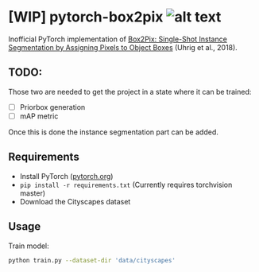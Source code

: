 # [WIP] pytorch-box2pix ![alt text](https://img.shields.io/badge/contributions-welcome-brightgreen.svg?style=flat)

Inofficial PyTorch implementation of [Box2Pix: Single-Shot Instance Segmentation by Assigning Pixels to Object Boxes](https://lmb.informatik.uni-freiburg.de/Publications/2018/UB18) (Uhrig et al., 2018).

## TODO:

Those two are needed to get the project in a state where it can be trained:

- [ ] Priorbox generation
- [ ] mAP metric

Once this is done the instance segmentation part can be added.

## Requirements

- Install PyTorch ([pytorch.org](http://pytorch.org))
- `pip install -r requirements.txt` (Currently requires torchvision master)
- Download the Cityscapes dataset

## Usage

Train model:

```bash
python train.py --dataset-dir 'data/cityscapes'
```
